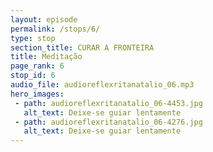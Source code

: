 ```yaml
---
layout: episode
permalink: /stops/6/
type: stop
section_title: CURAR A FRONTEIRA
title: Meditação
page_rank: 6
stop_id: 6
audio_file: audioreflexritanatalio_06.mp3
hero_images:
 - path: audioreflexritanatalio_06-4453.jpg
   alt_text: Deixe-se guiar lentamente
 - path: audioreflexritanatalio_06-4276.jpg
   alt_text: Deixe-se guiar lentamente
---
```

